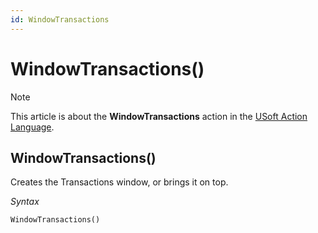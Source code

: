 ```yaml
---
id: WindowTransactions
---
```


# WindowTransactions()



> [!NOTE]
> This article is about the **WindowTransactions** action in the [USoft Action Language](/docs/Task_flow/Action_Language_reference/USoft_Action_Language.md).

## **WindowTransactions()**

Creates the Transactions window, or brings it on top.

*Syntax*

```
WindowTransactions()
```

 